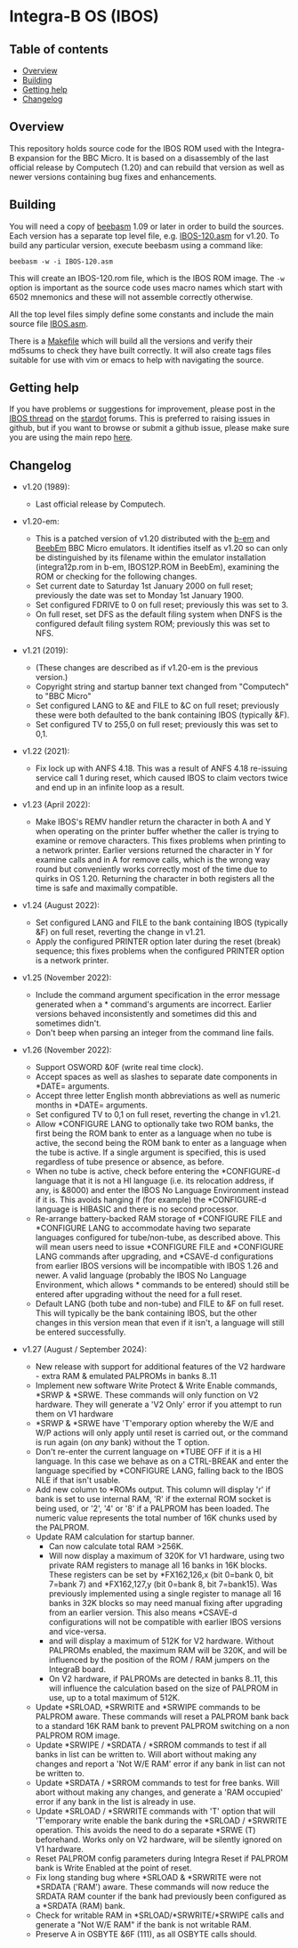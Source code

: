 # Integra-B OS (IBOS)

## Table of contents
- [Overview](#overview)
- [Building](#building)
- [Getting help](#getting-help)
- [Changelog](#changelog)

## Overview

This repository holds source code for the IBOS ROM used with the Integra-B expansion for the BBC Micro. It is based on a disassembly of the last official release by Computech (1.20) and can rebuild that version as well as newer versions containing bug fixes and enhancements.

## Building

You will need a copy of [beebasm](https://github.com/stardot/beebasm) 1.09 or later in order to build the sources. Each version has a separate top level file, e.g. [IBOS-120.asm](IBOS-120.asm) for v1.20. To build any particular version, execute beebasm using a command like:
```
beebasm -w -i IBOS-120.asm
```
This will create an IBOS-120.rom file, which is the IBOS ROM image. The `-w` option is important as the source code uses macro names which start with 6502 mnemonics and these will not assemble correctly otherwise.

All the top level files simply define some constants and include the main source file [IBOS.asm](IBOS.asm).

There is a [Makefile](Makefile) which will build all the versions and verify their md5sums to check they have built correctly. It will also create tags files suitable for use with vim or emacs to help with navigating the source.

## Getting help

If you have problems or suggestions for improvement, please post in the [IBOS thread](https://stardot.org.uk/forums/viewtopic.php?f=2&t=25898) on the [stardot](https://stardot.org.uk) forums. This is preferred to raising issues in github, but if you want to browse or submit a github issue, please make sure you are using the main repo [here](https://github.com/kgl2001/IntegraB-OS/issues).

## Changelog

* v1.20 (1989):
  * Last official release by Computech.

* v1.20-em:
  * This is a patched version of v1.20 distributed with the [b-em](https://github.com/stardot/b-em) and [BeebEm](https://github.com/stardot/beebem-windows) BBC Micro emulators. It identifies itself as v1.20 so can only be distinguished by its filename within the emulator installation (integra12p.rom in b-em, IBOS12P.ROM in BeebEm), examining the ROM or checking for the following changes.
  * Set current date to Saturday 1st January 2000 on full reset; previously the date was set to Monday 1st January 1900.
  * Set configured FDRIVE to 0 on full reset; previously this was set to 3.
  * On full reset, set DFS as the default filing system when DNFS is the configured default filing system ROM; previously this was set to NFS.

* v1.21 (2019):
  * (These changes are described as if v1.20-em is the previous version.)
  * Copyright string and startup banner text changed from "Computech" to "BBC Micro"
  * Set configured LANG to &E and FILE to &C on full reset; previously these were both defaulted to the bank containing IBOS (typically &F).
  * Set configured TV to 255,0 on full reset; previously this was set to 0,1.

* v1.22 (2021):
  * Fix lock up with ANFS 4.18. This was a result of ANFS 4.18 re-issuing service call 1 during reset, which caused IBOS to claim vectors twice and end up in an infinite loop as a result.

* v1.23 (April 2022):
  * Make IBOS's REMV handler return the character in both A and Y when operating on the printer buffer whether the caller is trying to examine or remove characters. This fixes problems when printing to a network printer. Earlier versions returned the character in Y for examine calls and in A for remove calls, which is the wrong way round but conveniently works correctly most of the time due to quirks in OS 1.20. Returning the character in both registers all the time is safe and maximally compatible.

* v1.24 (August 2022):
  * Set configured LANG and FILE to the bank containing IBOS (typically &F) on full reset, reverting the change in v1.21.
  * Apply the configured PRINTER option later during the reset (break) sequence; this fixes problems when the configured PRINTER option is a network printer.

* v1.25 (November 2022):
  * Include the command argument specification in the error message generated when a * command's arguments are incorrect. Earlier versions behaved inconsistently and sometimes did this and sometimes didn't.
  * Don't beep when parsing an integer from the command line fails.

* v1.26 (November 2022):
  * Support OSWORD &0F (write real time clock).
  * Accept spaces as well as slashes to separate date components in *DATE= arguments.
  * Accept three letter English month abbreviations as well as numeric months in *DATE= arguments.
  * Set configured TV to 0,1 on full reset, reverting the change in v1.21.
  * Allow *CONFIGURE LANG to optionally take two ROM banks, the first being the ROM bank to enter as a language when no tube is active, the second being the ROM bank to enter as a language when the tube is active. If a single argument is specified, this is used regardless of tube presence or absence, as before.
  * When no tube is active, check before entering the *CONFIGURE-d language that it is not a HI language (i.e. its relocation address, if any, is &8000) and enter the IBOS No Language Environment instead if it is. This avoids hanging if (for example) the *CONFIGURE-d language is HIBASIC and there is no second processor.
  * Re-arrange battery-backed RAM storage of *CONFIGURE FILE and *CONFIGURE LANG to accommodate having two separate languages configured for tube/non-tube, as described above. This will mean users need to issue *CONFIGURE FILE and *CONFIGURE LANG commands after upgrading, and *CSAVE-d configurations from earlier IBOS versions will be incompatible with IBOS 1.26 and newer. A valid language (probably the IBOS No Language Environment, which allows * commands to be entered) should still be entered after upgrading without the need for a full reset.
  * Default LANG (both tube and non-tube) and FILE to &F on full reset. This will typically be the bank containing IBOS, but the other changes in this version mean that even if it isn't, a language will still be entered successfully.

* v1.27 (August / September 2024):
  * New release with support for additional features of the V2 hardware - extra RAM & emulated PALPROMs in banks 8..11
  * Implement new software Write Protect & Write Enable commands, *SRWP & *SRWE. These commands will only function on V2 hardware. They will generate a 'V2 Only' error if you attempt to run them on V1 hardware
  * *SRWP & *SRWE have 'T'emporary option whereby the W/E and W/P actions will only apply until reset is carried out, or the command is run again (on *any* bank) without the T option.
  * Don't re-enter the current language on *TUBE OFF if it is a HI language. In this case we behave as on a CTRL-BREAK and enter the language specified by *CONFIGURE LANG, falling back to the IBOS NLE if that isn't usable.
  * Add new column to *ROMs output. This column will display 'r' if bank is set to use internal RAM, 'R' if the external ROM socket is being used, or '2', '4' or '8' if a PALPROM has been loaded. The numeric value represents the total number of 16K chunks used by the PALPROM.
  * Update RAM calculation for startup banner.
    - Can now calculate total RAM >256K.
    - Will now display a maximum of 320K for V1 hardware, using two private RAM registers to manage all 16 banks in 16K blocks. These registers can be set by *FX162,126,x (bit 0=bank 0, bit 7=bank 7) and *FX162,127,y (bit 0=bank 8, bit 7=bank15). Was previously implemented using a single register to manage all 16 banks in 32K blocks so may need manual fixing after upgrading from an earlier version. This also means *CSAVE-d configurations will not be compatible with earlier IBOS versions and vice-versa.
    - and will display a maximum of 512K for V2 hardware. Without PALPROMs enabled, the maximum RAM will be 320K, and will be influenced by the position of the ROM / RAM jumpers on the IntegraB board. 
    - On V2 hardware, if PALPROMs are detected in banks 8..11, this will influence the calculation based on the size of PALPROM in use, up to a total maximum of 512K.
  * Update *SRLOAD, *SRWRITE and *SRWIPE commands to be PALPROM aware. These commands will reset a PALPROM bank back to a standard 16K RAM bank to prevent PALPROM switching on a non PALPROM ROM image.
  * Update *SRWIPE / *SRDATA / *SRROM commands to test if all banks in list can be written to. Will abort without making any changes and report a 'Not W/E RAM' error if any bank in list can not be written to.
  * Update *SRDATA / *SRROM commands to test for free banks. Will abort without making any changes, and generate a 'RAM occupied' error if any bank in the list is already in use.
  * Update *SRLOAD / *SRWRITE commands with 'T' option that will 'T'emporary write enable the bank during the *SRLOAD / *SRWRITE operation. This avoids the need to do a separate *SRWE <id> (T) beforehand. Works only on V2 hardware, will be silently ignored on V1 hardware.
  * Reset PALPROM config parameters during Integra Reset if PALPROM bank is Write Enabled at the point of reset.
  * Fix long standing bug where *SRLOAD & *SRWRITE were not *SRDATA ('RAM') aware. These commands will now reduce the SRDATA RAM counter if the bank had previously been configured as a *SRDATA (RAM) bank.
  * Check for writable RAM in *SRLOAD/*SRWRITE/*SRWIPE calls and generate a "Not W/E RAM" if the bank is not writable RAM.
  * Preserve A in OSBYTE &6F (111), as all OSBYTE calls should.